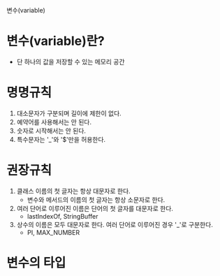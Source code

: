 변수(variable)

# 변수(variable)란?
- 단 하나의 값을 저장할 수 있는 메모리 공간

# 명명규칙
1. 대소문자가 구분되며 길이에 제한이 없다.
2. 예약어를 사용해서는 안 된다.
3. 숫자로 시작해서는 안 된다.
4. 특수문자는 '_'와 '$'만을 허용한다.

# 권장규칙
1. 클래스 이름의 첫 글자는 항상 대문자로 한다.
    - 변수와 메서드의 이름의 첫 글자는 항상 소문자로 한다.
2. 여러 단어로 이루어진 이름은 단어의 첫 글자를 대문자로 한다.
    - lastIndexOf, StringBuffer
3. 상수의 이름은 모두 대문자로 한다. 여러 단어로 이루어진 경우 '_'로 구분한다.
    - PI, MAX_NUMBER

# 변수의 타입
